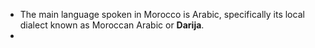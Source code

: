 - The main language spoken in Morocco is Arabic, specifically its local dialect known as Moroccan Arabic or **Darija**.
- 
